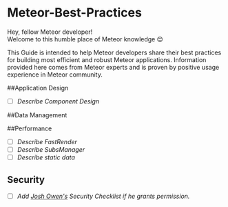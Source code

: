 # Meteor-Best-Practices
Hey, fellow Meteor developer!  
Welcome to this humble place of Meteor knowledge :blush:

This Guide is intended to help Meteor developers share their best practices for building most efficient and robust Meteor applications.
Information provided here comes from Meteor experts and is proven by positive usage experience in Meteor community.

##Application Design
- [ ] *Describe Component Design*  

##Data Management


##Performance
- [ ] *Describe FastRender*  
- [ ] *Describe SubsManager*
- [ ] *Describe static data*
 
## Security
- [ ] *Add [Josh Owen's](http://joshowens.me/) Security Checklist if he grants permission.*

